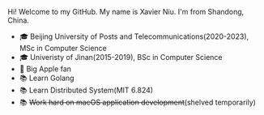 Hi! Welcome to my GitHub. My name is Xavier Niu. I'm from Shandong, China.
- 🎓 Beijing University of Posts and Telecommunications(2020-2023), MSc in Computer Science
- 🎓 Univeristy of Jinan(2015-2019), BSc in Computer Science
- 📱 Big Apple fan
- 📚 Learn Golang
- 📚 Learn Distributed System(MIT 6.824)
- 📚 ~~Work hard on macOS application development~~(shelved temporarily)
